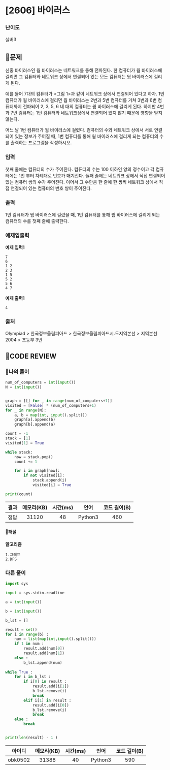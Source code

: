 # [2606] 바이러스

### **난이도**
실버3
## **📝문제**
신종 바이러스인 웜 바이러스는 네트워크를 통해 전파된다. 한 컴퓨터가 웜 바이러스에 걸리면 그 컴퓨터와 네트워크 상에서 연결되어 있는 모든 컴퓨터는 웜 바이러스에 걸리게 된다.

예를 들어 7대의 컴퓨터가 <그림 1>과 같이 네트워크 상에서 연결되어 있다고 하자. 1번 컴퓨터가 웜 바이러스에 걸리면 웜 바이러스는 2번과 5번 컴퓨터를 거쳐 3번과 6번 컴퓨터까지 전파되어 2, 3, 5, 6 네 대의 컴퓨터는 웜 바이러스에 걸리게 된다. 하지만 4번과 7번 컴퓨터는 1번 컴퓨터와 네트워크상에서 연결되어 있지 않기 때문에 영향을 받지 않는다.


어느 날 1번 컴퓨터가 웜 바이러스에 걸렸다. 컴퓨터의 수와 네트워크 상에서 서로 연결되어 있는 정보가 주어질 때, 1번 컴퓨터를 통해 웜 바이러스에 걸리게 되는 컴퓨터의 수를 출력하는 프로그램을 작성하시오.
### **입력**
첫째 줄에는 컴퓨터의 수가 주어진다. 컴퓨터의 수는 100 이하인 양의 정수이고 각 컴퓨터에는 1번 부터 차례대로 번호가 매겨진다. 둘째 줄에는 네트워크 상에서 직접 연결되어 있는 컴퓨터 쌍의 수가 주어진다. 이어서 그 수만큼 한 줄에 한 쌍씩 네트워크 상에서 직접 연결되어 있는 컴퓨터의 번호 쌍이 주어진다.
### **출력**
1번 컴퓨터가 웜 바이러스에 걸렸을 때, 1번 컴퓨터를 통해 웜 바이러스에 걸리게 되는 컴퓨터의 수를 첫째 줄에 출력한다.
### **예제입출력**

**예제 입력1**

```
7
6
1 2
2 3
1 5
5 2
5 6
4 7
```

**예제 출력1**

```
4
```

### **출처**
Olympiad > 한국정보올림피아드 > 한국정보올림피아드시․도지역본선 > 지역본선 2004 > 초등부 3번
## **🧐CODE REVIEW**

### **🧾나의 풀이**

```python
num_of_computers = int(input())
N = int(input())


graph = [[] for _ in range(num_of_computers+1)]
visited = [False] * (num_of_computers+1)
for _ in range(N):
    a, b = map(int, input().split())
    graph[a].append(b)
    graph[b].append(a)

count = -1
stack = [1]
visited[1] = True

while stack:
    now = stack.pop()
    count += 1

    for i in graph[now]:
        if not visited[i]:
            stack.append(i)
            visited[i] = True

print(count)
```

결과	| 메모리(KB) |	시간(ms) |	언어 |	코드 길이(B)
:----:|:-----:|:-----:|:-----:|:--------:
정답|31120|48|Python3|460
#### **📝해설**

**알고리즘**
```
1.그래프
2.DFS
```

### **다른 풀이**

```python
import sys

input = sys.stdin.readline

a = int(input())

b = int(input())

b_lst = []

result = set()
for i in range(b) :
    num = list(map(int,input().split()))
    if 1 in num :
        result.add(num[0])
        result.add(num[1])
    else :
        b_lst.append(num)
    
while True :
    for i in b_lst :
        if i[0] in result :
            result.add(i[1])
            b_lst.remove(i)
            break
        elif i[1] in result :
            result.add(i[0])
            b_lst.remove(i)
            break
    else :
        break


print(len(result) - 1 )
```

아이디 | 메모리(KB) |	시간(ms) |	언어 |	코드 길이(B) 
:-----:|:-----:|:-----:|:----:|:--------:
obk0502|31388|40|Python3|590